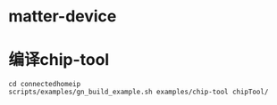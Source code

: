 # matter-device

# 编译chip-tool
```
cd connectedhomeip
scripts/examples/gn_build_example.sh examples/chip-tool chipTool/
```
